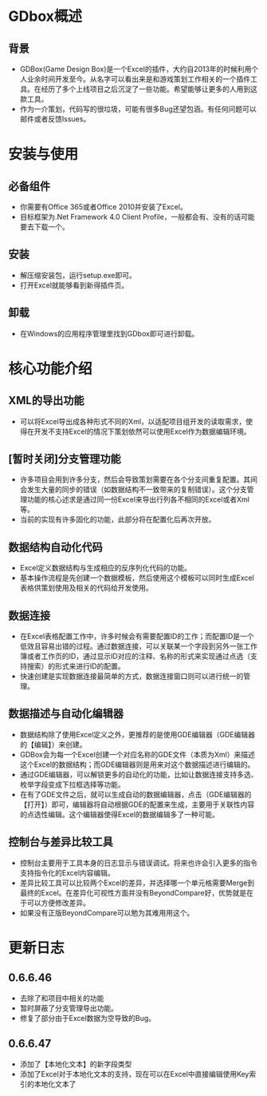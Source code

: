 # GDbox概述
## 背景
- GDBox(Game Design Box)是一个Excel的插件，大约自2013年的时候利用个人业余时间开发至今。从名字可以看出来是和游戏策划工作相关的一个插件工具。在经历了多个上线项目之后沉淀了一些功能。希望能够让更多的人用到这款工具。
- 作为一介策划，代码写的很垃圾，可能有很多Bug还望包涵。有任何问题可以邮件或者反馈Issues。

# 安装与使用
## 必备组件
- 你需要有Office 365或者Office 2010并安装了Excel。
- 目标框架为.Net Framework 4.0 Client Profile，一般都会有、没有的话可能要去下载一个。

## 安装
- 解压缩安装包，运行setup.exe即可。
- 打开Excel就能够看到新得插件页。

## 卸载
- 在Windows的应用程序管理里找到GDbox即可进行卸载。

# 核心功能介绍
## XML的导出功能
- 可以将Excel导出成各种形式不同的Xml，以适配项目组开发的读取需求，使得在开发不支持Excel的情况下策划依然可以使用Excel作为数据编辑环境。

## [暂时关闭]分支管理功能
- 许多项目会用到许多分支，然后会导致策划需要在各个分支间重复配置。其间会发生大量的同步的错误（如数据结构不一致带来的复制错误）。这个分支管理功能的核心述求是通过同一份Excel来导出行列各不相同的Excel或者Xml等。
- 当前的实现有许多固化的功能，此部分将在配置化后再次开放。

## 数据结构自动化代码
- Excel定义数据结构与生成相应的反序列化代码的功能。
- 基本操作流程是先创建一个数据模板，然后使用这个模板可以同时生成Excel表格供策划使用及相关的代码给开发使用。

## 数据连接
- 在Excel表格配置工作中，许多时候会有需要配置ID的工作；而配置ID是一个低效且容易出错的过程。通过数据连接，可以关联某一个字段到另外一张工作簿或者工作页的ID，通过显示ID对应的注释、名称的形式来实现通过点选（支持搜索）的形式来进行ID的配置。
- 快速创建是实现数据连接最简单的方式，数据连接窗口则可以进行统一的管理。

## 数据描述与自动化编辑器
- 数据结构除了使用Excel定义之外，更推荐的是使用GDE编辑器（GDE编辑器的【编辑】）来创建。
- GDBox会为每一个Excel创建一个对应名称的GDE文件（本质为Xml）来描述这个Excel的数据结构；而GDE编辑器则是用来对这个数据描述进行编辑的。
- 通过GDE编辑器，可以解锁更多的自动化的功能，比如让数据连接支持多选、枚举字段变成下拉框选择等功能。
- 在有了GDE文件之后，就可以生成自动的数据编辑器，点击（GDE编辑器的【打开】）即可，编辑器将自动根据GDE的配置来生成，主要用于关联性内容的点选性编辑。这个编辑器使得Excel的数据编辑多了一种可能。

## 控制台与差异比较工具
- 控制台主要用于工具本身的日志显示与错误调试。将来也许会引入更多的指令支持指令化的Excel内容编辑。
- 差异比较工具可以比较两个Excel的差异，并选择哪一个单元格需要Merge到最终的Excel。在差异化可视性方面并没有BeyondCompare好，优势就是在于可以方便修改差异。
- 如果没有正版BeyondCompare可以勉为其难用用这个。

# 更新日志
## 0.6.6.46
- 去除了和项目中相关的功能
- 暂时屏蔽了分支管理导出功能。
- 修复了部分由于Excel数据为空导致的Bug。

## 0.6.6.47
- 添加了【本地化文本】的新字段类型
- 添加了Excel对于本地化文本的支持，现在可以在Excel中直接编辑使用Key索引的本地化文本了
